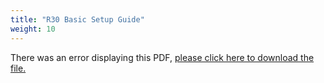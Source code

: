 ```yaml
---
title: "R30 Basic Setup Guide"
weight: 10
---
```


<object data="https://www.truenas.com/docs/files/R30BSG1.0.pdf" type="application/pdf" width="95%" height="1000">
  There was an error displaying this PDF, <a href="https://www.truenas.com/docs/files/R30BSG1.0.pdf">please click here to download the file.</a>
</object>
